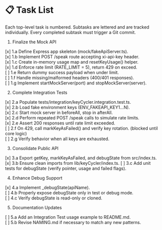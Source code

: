 # 📋 Task List

Each top-level task is numbered. Subtasks are lettered and are tracked individually. Every completed subtask must trigger a Git commit.

1. Finalize the Mock API

[x] 1.a Define Express app skeleton (mock/fakeApiServer.ts).  
[x] 1.b Implement POST /speak route accepting xi-api-key header.  
[x] 1.c Create in-memory usage map and resetKeyUsage() helper.  
[x] 1.d Enforce rate limit (RATE_LIMIT = 5), return 429 on exceed.  
[ ] 1.e Return dummy success payload when under limit.  
[ ] 1.f Handle missing/malformed headers (400/401 responses).  
[ ] 1.g Implement startMockServer(port) and stopMockServer(server).

2. Complete Integration Tests

[x] 2.a Populate tests/integration/keyCycler.integration.test.ts.  
[x] 2.b Load fake environment keys (ENV_FAKEAPI_KEY1…N).  
[x] 2.c Start mock server in beforeAll, stop in afterAll.  
[x] 2.d Perform repeated POST /speak calls to simulate rate limits.  
[x] 2.e Assert 200 responses until rate limit exceeded.  
[ ] 2.f On 429, call markKeyAsFailed() and verify key rotation. (blocked until core logic)  
[ ] 2.g Verify behavior when all keys are exhausted.

3. Consolidate Public API

[x] 3.a Export getKey, markKeyAsFailed, and debugState from src/index.ts.  
[x] 3.b Ensure clean imports from lib/keyCycler/index.ts.
[ ] 3.c Add unit tests for debugState (verify pointer, usage and failed flags).

4. Enhance Debug Support

[x] 4.a Implement _debugState(apiName).  
[ ] 4.b Properly expose debugState only in test or debug mode.  
[ ] 4.c Verify debugState is read-only or cloned.

5. Documentation Updates

[ ] 5.a Add an Integration Test usage example to README.md.  
[ ] 5.b Revise NAMING.md if necessary to match any new patterns.
